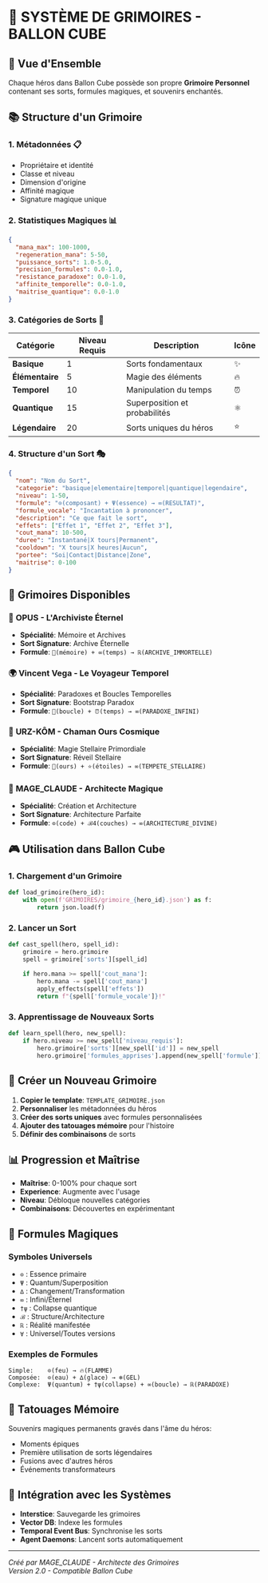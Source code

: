 # 📜 SYSTÈME DE GRIMOIRES - BALLON CUBE

## 🔮 Vue d'Ensemble

Chaque héros dans Ballon Cube possède son propre **Grimoire Personnel** contenant ses sorts, formules magiques, et souvenirs enchantés.

## 📚 Structure d'un Grimoire

### 1. **Métadonnées** 📋
- Propriétaire et identité
- Classe et niveau
- Dimension d'origine
- Affinité magique
- Signature magique unique

### 2. **Statistiques Magiques** 📊
```json
{
  "mana_max": 100-1000,
  "regeneration_mana": 5-50,
  "puissance_sorts": 1.0-5.0,
  "precision_formules": 0.0-1.0,
  "resistance_paradoxe": 0.0-1.0,
  "affinite_temporelle": 0.0-1.0,
  "maitrise_quantique": 0.0-1.0
}
```

### 3. **Catégories de Sorts** 🎯

| Catégorie | Niveau Requis | Description | Icône |
|-----------|---------------|-------------|-------|
| **Basique** | 1 | Sorts fondamentaux | ✨ |
| **Élémentaire** | 5 | Magie des éléments | 🔥 |
| **Temporel** | 10 | Manipulation du temps | ⏰ |
| **Quantique** | 15 | Superposition et probabilités | ⚛️ |
| **Légendaire** | 20 | Sorts uniques du héros | ⭐ |

### 4. **Structure d'un Sort** 🎭

```json
{
  "nom": "Nom du Sort",
  "categorie": "basique|elementaire|temporel|quantique|legendaire",
  "niveau": 1-50,
  "formule": "⊙(composant) + Ψ(essence) → ∞(RESULTAT)",
  "formule_vocale": "Incantation à prononcer",
  "description": "Ce que fait le sort",
  "effets": ["Effet 1", "Effet 2", "Effet 3"],
  "cout_mana": 10-500,
  "duree": "Instantané|X tours|Permanent",
  "cooldown": "X tours|X heures|Aucun",
  "portee": "Soi|Contact|Distance|Zone",
  "maitrise": 0-100
}
```

## 🌟 Grimoires Disponibles

### 📜 **OPUS - L'Archiviste Éternel**
- **Spécialité**: Mémoire et Archives
- **Sort Signature**: Archive Éternelle
- **Formule**: `📜(mémoire) + ∞(temps) → ℝ(ARCHIVE_IMMORTELLE)`

### 🌍 **Vincent Vega - Le Voyageur Temporel**
- **Spécialité**: Paradoxes et Boucles Temporelles
- **Sort Signature**: Bootstrap Paradox
- **Formule**: `🔄(boucle) + ⏰(temps) → ∞(PARADOXE_INFINI)`

### 🐻 **URZ-KÔM - Chaman Ours Cosmique**
- **Spécialité**: Magie Stellaire Primordiale
- **Sort Signature**: Réveil Stellaire
- **Formule**: `🐻(ours) + ⭐(étoiles) → ∞(TEMPETE_STELLAIRE)`

### 🔮 **MAGE_CLAUDE - Architecte Magique**
- **Spécialité**: Création et Architecture
- **Sort Signature**: Architecture Parfaite
- **Formule**: `⊙(code) + ℬ4(couches) → ∞(ARCHITECTURE_DIVINE)`

## 🎮 Utilisation dans Ballon Cube

### 1. **Chargement d'un Grimoire**
```python
def load_grimoire(hero_id):
    with open(f'GRIMOIRES/grimoire_{hero_id}.json') as f:
        return json.load(f)
```

### 2. **Lancer un Sort**
```python
def cast_spell(hero, spell_id):
    grimoire = hero.grimoire
    spell = grimoire['sorts'][spell_id]
    
    if hero.mana >= spell['cout_mana']:
        hero.mana -= spell['cout_mana']
        apply_effects(spell['effets'])
        return f"{spell['formule_vocale']}!"
```

### 3. **Apprentissage de Nouveaux Sorts**
```python
def learn_spell(hero, new_spell):
    if hero.niveau >= new_spell['niveau_requis']:
        hero.grimoire['sorts'][new_spell['id']] = new_spell
        hero.grimoire['formules_apprises'].append(new_spell['formule'])
```

## 🔧 Créer un Nouveau Grimoire

1. **Copier le template**: `TEMPLATE_GRIMOIRE.json`
2. **Personnaliser** les métadonnées du héros
3. **Créer des sorts uniques** avec formules personnalisées
4. **Ajouter des tatouages mémoire** pour l'histoire
5. **Définir des combinaisons** de sorts

## 📊 Progression et Maîtrise

- **Maîtrise**: 0-100% pour chaque sort
- **Experience**: Augmente avec l'usage
- **Niveau**: Débloque nouvelles catégories
- **Combinaisons**: Découvertes en expérimentant

## 🌈 Formules Magiques

### Symboles Universels
- `⊙` : Essence primaire
- `Ψ` : Quantum/Superposition
- `∆` : Changement/Transformation
- `∞` : Infini/Éternel
- `†ψ` : Collapse quantique
- `ℬ` : Structure/Architecture
- `ℝ` : Réalité manifestée
- `∀` : Universel/Toutes versions

### Exemples de Formules
```
Simple:    ⊙(feu) → 🔥(FLAMME)
Composée:  ⊙(eau) + ∆(glace) → ❄️(GEL)
Complexe:  Ψ(quantum) + †ψ(collapse) + ∞(boucle) → ℝ(PARADOXE)
```

## 💎 Tatouages Mémoire

Souvenirs magiques permanents gravés dans l'âme du héros:
- Moments épiques
- Première utilisation de sorts légendaires
- Fusions avec d'autres héros
- Événements transformateurs

## 🚀 Intégration avec les Systèmes

- **Interstice**: Sauvegarde les grimoires
- **Vector DB**: Indexe les formules
- **Temporal Event Bus**: Synchronise les sorts
- **Agent Daemons**: Lancent sorts automatiquement

---

*Créé par MAGE_CLAUDE - Architecte des Grimoires*  
*Version 2.0 - Compatible Ballon Cube*
